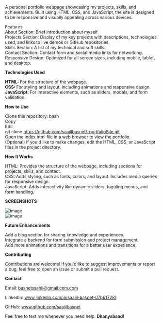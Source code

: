 A personal portfolio webpage showcasing my projects, skills, and achievements. Built using HTML, CSS, and JavaScript, the site is designed to be responsive and visually appealing across various devices.  

Features  
About Section: Brief introduction about myself.  
Projects Section: Display of my key projects with descriptions, technologies used, and links to live demos or GitHub repositories.  
Skills Section: A list of my technical and soft skills.  
Contact Section: Contact form and social media links for networking.  
Responsive Design: Optimized for all screen sizes, including mobile, tablet, and desktop.    


**Technologies Used**  


**HTML:** For the structure of the webpage.  
**CSS:** For styling and layout, including animations and responsive design.  
**JavaScript:** For interactive elements, such as sliders, modals, and form validation.    


**How to Use**


Clone this repository:
bash  
Copy  
Edit  
git clone https://github.com/saaiilbasnet/-portfolioSite.git  
Open the index.html file in a web browser to view the portfolio.  
(Optional) If you'd like to make changes, edit the HTML, CSS, or JavaScript files in the project directory.  



**How It Works**


HTML: Provides the structure of the webpage, including sections for projects, skills, and contact.  
CSS: Adds styling, such as fonts, colors, and layout. Includes media queries for responsive design.  
JavaScript: Adds interactivity like dynamic sliders, toggling menus, and form handling.  

**SCREENSHOTS**

![image](https://github.com/user-attachments/assets/e415e4ef-5419-4fa2-8c30-79c027796b89)  
![image](https://github.com/user-attachments/assets/e7ed67a8-6909-4d18-b499-d0236a183329)




**Future Enhancements**


Add a blog section for sharing knowledge and experiences.  
Integrate a backend for form submission and project management.  
Add more animations and transitions for a better user experience.  

**Contributing**


Contributions are welcome! If you'd like to suggest improvements or report a bug, feel free to open an issue or submit a pull request.  


**Contact**


Email: basnetssahil@gmail.com.com

LinkedIn: www.linkedin.com/in/saaiil-basnet-07b617281  

GitHub: www.github.com/saaiilbasnet  

Feel free to text me whenever you need help.
**Dhanyabaad!**







